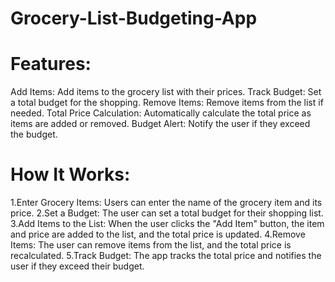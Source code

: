 # Grocery-List-Budgeting-App
# Features:
Add Items: Add items to the grocery list with their prices.
Track Budget: Set a total budget for the shopping.
Remove Items: Remove items from the list if needed.
Total Price Calculation: Automatically calculate the total price as items are added or removed.
Budget Alert: Notify the user if they exceed the budget.
# How It Works:
1.Enter Grocery Items: Users can enter the name of the grocery item and its price.
2.Set a Budget: The user can set a total budget for their shopping list.
3.Add Items to the List: When the user clicks the "Add Item" button, the item and price are added to the list, and the total price is updated.
4.Remove Items: The user can remove items from the list, and the total price is recalculated.
5.Track Budget: The app tracks the total price and notifies the user if they exceed their budget.
